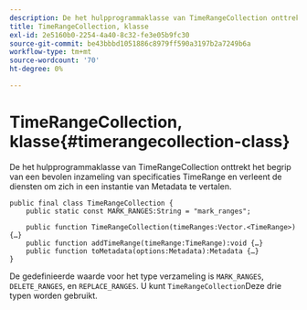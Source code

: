 ```yaml
---
description: De het hulpprogrammaklasse van TimeRangeCollection onttrekt het begrip van een bevolen inzameling van specificaties TimeRange en verleent de diensten om zich in een instantie van Metadata te vertalen.
title: TimeRangeCollection, klasse
exl-id: 2e5160b0-2254-4a40-8c32-fe3e05b9fc30
source-git-commit: be43bbbd1051886c8979ff590a3197b2a7249b6a
workflow-type: tm+mt
source-wordcount: '70'
ht-degree: 0%

---
```


# TimeRangeCollection, klasse{#timerangecollection-class}

De het hulpprogrammaklasse van TimeRangeCollection onttrekt het begrip van een bevolen inzameling van specificaties TimeRange en verleent de diensten om zich in een instantie van Metadata te vertalen.

<!--<a id="section_D87AA7BC628D458DAB12D5247AD34B41"></a>-->

```
public final class TimeRangeCollection { 
    public static const MARK_RANGES:String = "mark_ranges"; 
  
    public function TimeRangeCollection(timeRanges:Vector.<TimeRange>) {…} 
    public function addTimeRange(timeRange:TimeRange):void {…} 
    public function toMetadata(options:Metadata):Metadata {…} 
}
```

De gedefinieerde waarde voor het type verzameling is `MARK_RANGES`, `DELETE_RANGES`, en `REPLACE_RANGES`. U kunt `TimeRangeCollection`Deze drie typen worden gebruikt.
